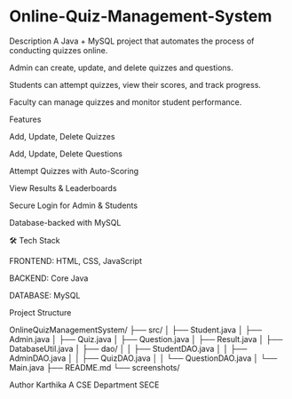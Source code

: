 # Online-Quiz-Management-System
Description
A Java + MySQL project that automates the process of conducting quizzes online.

Admin can create, update, and delete quizzes and questions.

Students can attempt quizzes, view their scores, and track progress.

Faculty can manage quizzes and monitor student performance.

Features

Add, Update, Delete Quizzes

Add, Update, Delete Questions

Attempt Quizzes with Auto-Scoring

View Results & Leaderboards

Secure Login for Admin & Students

Database-backed with MySQL

🛠 Tech Stack

FRONTEND: HTML, CSS, JavaScript

BACKEND: Core Java

DATABASE: MySQL

Project Structure

OnlineQuizManagementSystem/
├── src/
│   ├── Student.java
│   ├── Admin.java
│   ├── Quiz.java
│   ├── Question.java
│   ├── Result.java
│   ├── DatabaseUtil.java
│   ├── dao/
│   │   ├── StudentDAO.java
│   │   ├── AdminDAO.java
│   │   ├── QuizDAO.java
│   │   └── QuestionDAO.java
│   └── Main.java
├── README.md
└── screenshots/


Author
Karthika A
CSE Department
SECE
